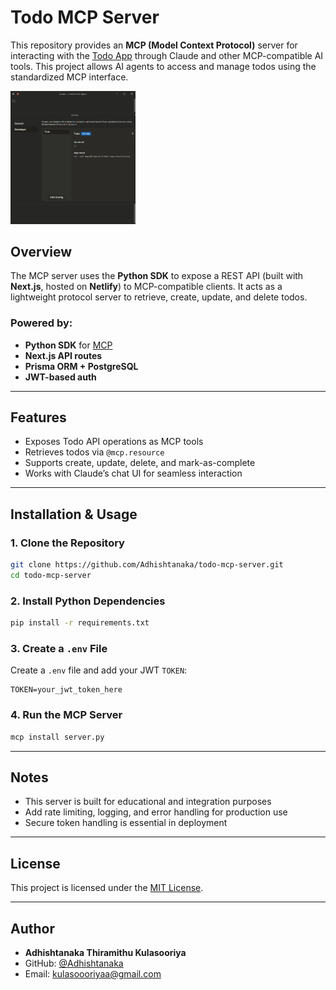 # Todo MCP Server

This repository provides an **MCP (Model Context Protocol)** server for interacting with the [Todo App](https://github.com/Adhishtanaka/todo-app) through Claude and other MCP-compatible AI tools. This project allows AI agents to access and manage todos using the standardized MCP interface.

<img src="screenshot/a1.png" alt="MCP SERVER" style="width: 200px;" />

## Overview

The MCP server uses the **Python SDK** to expose a REST API (built with **Next.js**, hosted on **Netlify**) to MCP-compatible clients. It acts as a lightweight protocol server to retrieve, create, update, and delete todos.

### Powered by:
- **Python SDK** for [MCP](https://github.com/modelcontextprotocol/python-sdk)
- **Next.js API routes**
- **Prisma ORM + PostgreSQL**
- **JWT-based auth**

---

## Features

- Exposes Todo API operations as MCP tools
- Retrieves todos via `@mcp.resource`
- Supports create, update, delete, and mark-as-complete
- Works with Claude’s chat UI for seamless interaction

---

## Installation & Usage

### 1. Clone the Repository
```bash
git clone https://github.com/Adhishtanaka/todo-mcp-server.git
cd todo-mcp-server
```

### 2. Install Python Dependencies
```bash
pip install -r requirements.txt
```

### 3. Create a `.env` File
Create a `.env` file and add your JWT `TOKEN`:
```env
TOKEN=your_jwt_token_here
```

### 4. Run the MCP Server
```bash
mcp install server.py
```


---

## Notes

- This server is built for educational and integration purposes
- Add rate limiting, logging, and error handling for production use
- Secure token handling is essential in deployment

---

## License

This project is licensed under the [MIT License](LICENSE).

---

## Author

- **Adhishtanaka Thiramithu Kulasooriya**
- GitHub: [@Adhishtanaka](https://github.com/Adhishtanaka)
- Email: kulasoooriyaa@gmail.com
